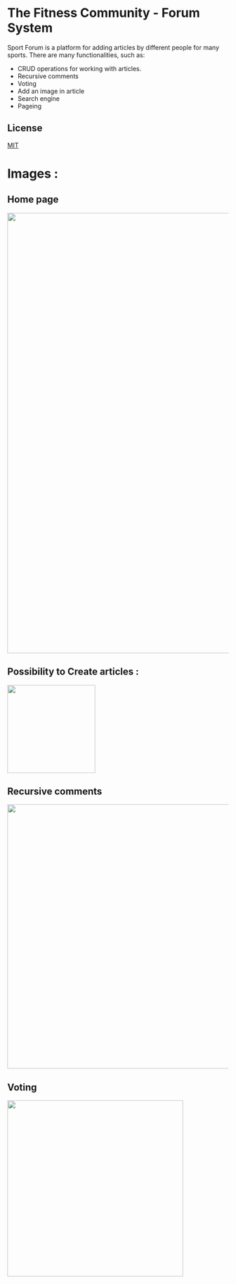 # The Fitness Community - Forum System

Sport Forum is a platform for adding articles by different people for many sports.
There are many functionalities, such as:
* CRUD operations for working with articles.
* Recursive comments
* Voting
* Add an image in article
* Search engine
* Pageing

## License
[MIT](https://choosealicense.com/licenses/mit/)

# Images :

## Home page
<img src="https://www.issaonline.com/blog/img/posts/627/issa-building-fitness-community.jpg" width="1000">

## Possibility to Create articles :
<img src="https://encrypted-tbn0.gstatic.com/images?q=tbn:ANd9GcTQaS_7FYFeEz5HGLcZNne1BPkZJhkhz7L-UQ&usqp=CAU" width="200">

## Recursive comments
<img src="https://i.stack.imgur.com/uf99G.jpg" width="600">

## Voting
<img src="https://c8.alamy.com/comp/E1XEAN/this-like-icon-button-is-the-voting-system-used-to-rate-user-comments-E1XEAN.jpg" width="400">

